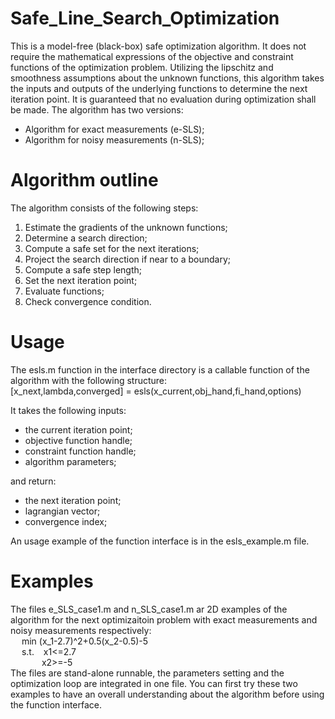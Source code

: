 # Safe_Line_Search_Optimization

This is a model-free (black-box) safe optimization algorithm. It does not require the mathematical expressions of the objective and constraint functions of the optimization problem. Utilizing the lipschitz and smoothness assumptions about the unknown functions, this algorithm takes the inputs and outputs of the underlying functions to determine the next iteration point. It is guaranteed that no evaluation during optimization shall be made. The algorithm has two versions: 
* Algorithm for exact measurements (e-SLS);
* Algorithm for noisy measurements (n-SLS);

# Algorithm outline
The algorithm consists of the following steps:
1. Estimate the gradients of the unknown functions;
2. Determine a search direction;
3. Compute a safe set for the next iterations;
4. Project the search direction if near to a boundary;
5. Compute a safe step length;
6. Set the next iteration point;
7. Evaluate functions;
8. Check convergence condition.

# Usage
The esls.m function in the interface directory is a callable function of the algorithm with the following structure:  
[x_next,lambda,converged] = esls(x_current,obj_hand,fi_hand,options)  

It takes the following inputs: 
* the current iteration point; 
* objective function handle; 
* constraint function handle;
* algorithm parameters;   

and return:
* the next iteration point;
* lagrangian vector;
* convergence index;  

An usage example of the function interface is in the esls_example.m file.

# Examples
The files e_SLS_case1.m and n_SLS_case1.m ar 2D examples of the algorithm for the next optimizaitoin problem with exact measurements and noisy measurements respectively:  
&emsp; min (x_1-2.7)^2+0.5(x_2-0.5)-5  
&emsp; s.t. &ensp;  x1<=2.7  
&emsp; &emsp;&emsp;  x2>=-5  
The files are stand-alone runnable, the parameters setting and the optimization loop are integrated in one file. You can first try these two examples to have an overall understanding about the algorithm before using the function interface.
